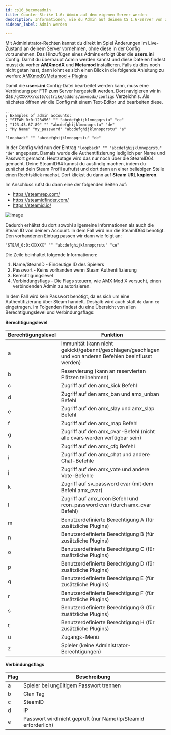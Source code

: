 ```yaml
---
id: cs16_becomeadmin
title: Counter-Strike 1.6: Admin auf dem eigenen Server werden
description: Informationen, wie du Admin auf deinem CS 1.6-Server von ZAP-Hosting wirst - ZAP-Hosting.com Dokumentationen
sidebar_label: Admin werden

---
```




Mit Administrator-Rechten kannst du direkt im Spiel Änderungen im Live-Zustand an deinem Server vornehmen, ohne diese in der Config vorzunehmen. Das Hinzufügen eines Admins erfolgt über die **users.ini** Config. Damit du überhaupt Admin werden kannst und diese Dateien findest musst du vorher **AMXmodX** und **Metamod** installieren. Falls du dies noch nicht getan hast, dann lohnt es sich einen Blick in die folgende Anleitung zu werfen: [AMXmodX/Metamod + Plugins](https://zap-hosting.com/guides/docs/de/cs16_plugins/)

Damit die **users.ini** Config-Datei bearbeitet werden kann, muss eine Verbindung per FTP zum Server hergestellt werden. Dort navigieren wir in das ``/gXXXXXX/cs16/cstrike/addons/amxmodx/configs`` Verzeichnis. Als nächstes öffnen wir die Config mit einem Text-Editor und bearbeiten diese. 

```
...
; Examples of admin accounts:
; "STEAM_0:0:123456" "" "abcdefghijklmnopqrstu" "ce"
; "123.45.67.89" "" "abcdefghijklmnopqrstu" "de"
; "My Name" "my_password" "abcdefghijklmnopqrstu" "a"

"loopback" "" "abcdefghijklmnopqrstu" "de"
```

In der Config wird nun der Eintrag ``"loopback" "" "abcdefghijklmnopqrstu" "de"`` angepasst. Damals wurde die Authentifizierung lediglich per Name und Passwort gemacht. Heutzutage wird das nur noch über die SteamID64 gemacht. Deine SteamID64 kannst du ausfindig machen, indem du zunächst dein Steam Profil aufrufst und dort dann an einer beliebigen Stelle einen Rechtsklick machst. Dort klickst du dann auf **Steam URL kopieren**. 

Im Anschluss rufst du dann eine der folgenden Seiten auf:

- https://steamrep.com/
- https://steamidfinder.com/
- https://steamid.io/

![image](https://user-images.githubusercontent.com/13604413/159179089-7c731c8b-9e85-4d9d-a6f0-2748752e6537.png)

Dadurch erhältst du dort sowohl allgemeine Informationen als auch die Steam ID von deinem Account. In dem Fall wird nur die SteamID64 benötigt. Den vorhandenen Eintrag passen wir dann wie folgt an: 

```
"STEAM_0:0:XXXXXX" "" "abcdefghijklmnopqrstu" "ce"
```

Die Zeile beinhaltet folgende Informationen:

1. Name/SteamID - Eindeutige ID des Spielers
2. Passwort - Keins vorhanden wenn Steam Authentifizierung
3. Berechtigungslevel 
4. Verbindungsflags - Die Flags steuern, wie AMX Mod X versucht, einen verbindenden Admin zu autorisieren.

In dem Fall wird kein Passwort benötigt, da es sich um eine Authentifizierung über Steam handelt. Deshalb wird auch statt ``de`` dann ``ce`` eingetragen. Im Folgenden findest du eine Übersicht von allen Berechtigungslevel und Verbindungsflags:



**Berechtigungslevel**

| Berechtigungslevel | Funktion                                                     |
| ------------------ | ------------------------------------------------------------ |
| a                  | Immunität (kann nicht gekickt/gebannt/geschlagen/geschlagen und von anderen Befehlen beeinflusst werden) |
| b                  | Reservierung (kann an reservierten Plätzen teilnehmen)       |
| c                  | Zugriff auf den amx_kick Befehl                              |
| d                  | Zugriff auf den amx_ban und amx_unban Befehl                 |
| e                  | Zugriff auf den amx_slay und amx_slap Befehl                 |
| f                  | Zugriff auf den amx_map Befehl                               |
| g                  | Zugriff auf den amx_cvar-Befehl (nicht alle cvars werden verfügbar sein) |
| h                  | Zugriff auf den amx_cfg Befehl                               |
| i                  | Zugriff auf den amx_chat und andere Chat-Befehle             |
| j                  | Zugriff auf den amx_vote und andere Vote-Befehle             |
| k                  | Zugriff auf sv_password cvar (mit dem Befehl amx_cvar)       |
| l                  | Zugriff auf amx_rcon Befehl und rcon_password cvar (durch amx_cvar Befehl) |
| m                  | Benutzerdefinierte Berechtigung A (für zusätzliche Plugins)  |
| n                  | Benutzerdefinierte Berechtigung B (für zusätzliche Plugins)  |
| o                  | Benutzerdefinierte Berechtigung C (für zusätzliche Plugins)  |
| p                  | Benutzerdefinierte Berechtigung D (für zusätzliche Plugins)  |
| q                  | Benutzerdefinierte Berechtigung E (für zusätzliche Plugins)  |
| r                  | Benutzerdefinierte Berechtigung F (für zusätzliche Plugins)  |
| s                  | Benutzerdefinierte Berechtigung G (für zusätzliche Plugins)  |
| t                  | Benutzerdefinierte Berechtigung H (für zusätzliche Plugins)  |
| u                  | Zugangs-Menü                                                 |
| z                  | Spieler (keine Administrator-Berechtigungen)                 |



**Verbindungsflags** 

| Flag | Beschreibung                                                 |
| ---- | ------------------------------------------------------------ |
| a    | Spieler bei ungültigem Passwort trennen                      |
| b    | Clan Tag                                                     |
| c    | SteamID                                                      |
| d    | IP                                                           |
| e    | Passwort wird nicht geprüft (nur Name/Ip/Steamid erforderlich) |
